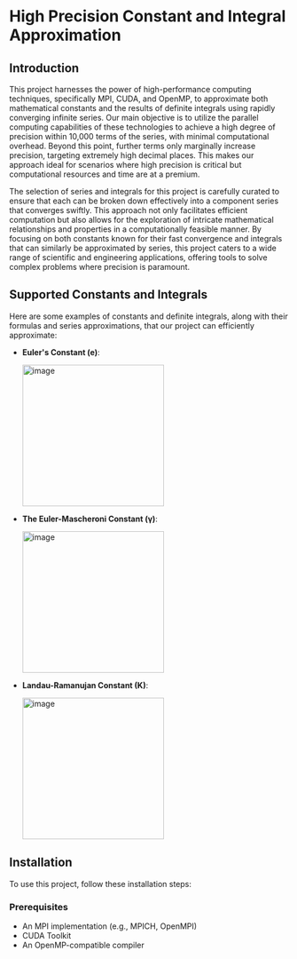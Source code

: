 # High Precision Constant and Integral Approximation

## Introduction
This project harnesses the power of high-performance computing techniques, specifically MPI, CUDA, and OpenMP, to approximate both mathematical constants and the results of definite integrals using rapidly converging infinite series. Our main objective is to utilize the parallel computing capabilities of these technologies to achieve a high degree of precision within 10,000 terms of the series, with minimal computational overhead. Beyond this point, further terms only marginally increase precision, targeting extremely high decimal places. This makes our approach ideal for scenarios where high precision is critical but computational resources and time are at a premium.

The selection of series and integrals for this project is carefully curated to ensure that each can be broken down effectively into a component series that converges swiftly. This approach not only facilitates efficient computation but also allows for the exploration of intricate mathematical relationships and properties in a computationally feasible manner. By focusing on both constants known for their fast convergence and integrals that can similarly be approximated by series, this project caters to a wide range of scientific and engineering applications, offering tools to solve complex problems where precision is paramount.

## Supported Constants and Integrals
Here are some examples of constants and definite integrals, along with their formulas and series approximations, that our project can efficiently approximate:

- **Euler's Constant (e)**:

  <img width="255" alt="image" src="https://github.com/user-attachments/assets/6194d03a-cb59-4961-ab47-1e75a915dc7b">

- **The Euler-Mascheroni Constant (γ)**:

  <img width="255" alt="image" src="https://github.com/user-attachments/assets/b701f436-11e3-4cb8-a312-26499ce1e50c">
- **Landau-Ramanujan Constant (K)**:

  <img width="255" alt="image" src="https://github.com/user-attachments/assets/7cf668cd-d3c8-4e5b-9c55-04adfe7e1bad">
  
## Installation
To use this project, follow these installation steps:

### Prerequisites
- An MPI implementation (e.g., MPICH, OpenMPI)
- CUDA Toolkit
- An OpenMP-compatible compiler

